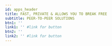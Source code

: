 ```yaml
---
id: apps_header
title: FAST, PRIVATE & ALLOWS YOU TO BREAK FREE 
subtitle: PEER-TO-PEER SOLUTIONS
btn1: ''
link1: '' #link for button
btn2: ''
link2: '' #link for button
---
```

